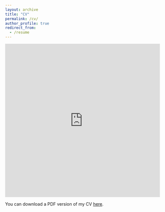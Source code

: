 ```yaml
---
layout: archive
title: "CV"
permalink: /cv/
author_profile: true
redirect_from:
  - /resume
---
```


<iframe src="https://ethanlanders.github.io/files/Resume_EthanLanders.pdf" width="100%" height="500" frameborder="no" border="0" marginwidth="0" marginheight="0"></iframe>

You can download a PDF version of my CV [here](https://ethanlanders.github.io/files/Resume_EthanLanders.pdf).